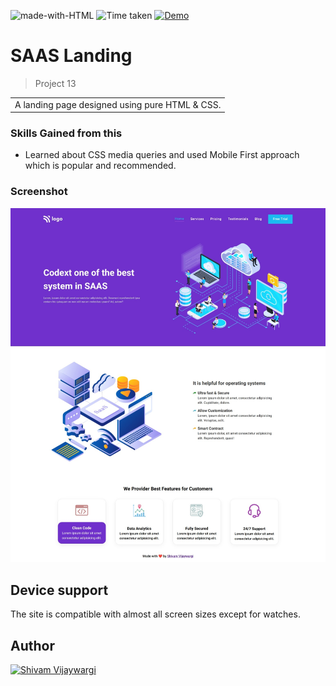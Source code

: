 ![made-with-HTML](https://img.shields.io/badge/Made%20with-HTML%20&%20CSS-blue?style=for-the-badge)
![Time taken](https://img.shields.io/badge/Time%20taken-02H%3A46M-tomato?style=for-the-badge&logo=Clockify)
[![Demo](https://img.shields.io/badge/See%20Demo-Visit-green?style=for-the-badge&logo=web)](https://lucent-cannoli-1d4bcf.netlify.app/)

# SAAS Landing

> Project 13

<table>
<tr>
<td>
  A landing page designed using pure HTML & CSS.
</td>
</tr>
</table>

### Skills Gained from this

- Learned about CSS media queries and used Mobile First approach which is popular and recommended.

### Screenshot

![7](./screenshotP13.jpeg)

## Device support

The site is compatible with almost all screen sizes except for watches.

## Author

<a href="https://github.com/shivamvijaywargi"> <img src="https://github.com/shivamvijaywargi.png" alt="Shivam Vijaywargi" style="width:50px;"/></a>
